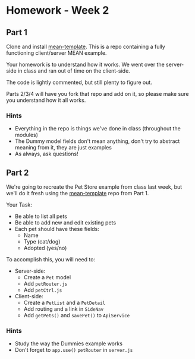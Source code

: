 # Homework - Week 2

## Part 1

Clone and install [mean-template](https://github.com/sergei202/mean-template).
This is a repo containing a fully functioning client/server MEAN example.

Your homework is to understand how it works.  We went over the server-side in class and ran out of time on the client-side.

The code is lightly commented, but still plenty to figure out.

Parts 2/3/4 will have you fork that repo and add on it, so please make sure you understand how it all works.

### Hints
- Everything in the repo is things we've done in class (throughout the modules)
- The Dummy model fields don't mean anything, don't try to abstract meaning from it, they are just examples
- As always, ask questions!


## Part 2

We're going to recreate the Pet Store example from class last week, but we'll do it fresh using the [mean-template](https://github.com/sergei202/mean-template) repo from Part 1.

Your Task:
- Be able to list all pets
- Be able to add new and edit existing pets
- Each pet should have these fields:
	- Name
	- Type (cat/dog)
	- Adopted (yes/no)

To accomplish this, you will need to:

- Server-side:
	- Create a `Pet` model
	- Add `petRouter.js`
	- Add `petCtrl.js`
- Client-side:
	- Create a `PetList` and a `PetDetail`
	- Add routing and a link in `SideNav`
	- Add `getPets()` and `savePet()` to `ApiService`

### Hints
- Study the way the Dummies example works
- Don't forget to `app.use()` `petRouter` in `server.js`
